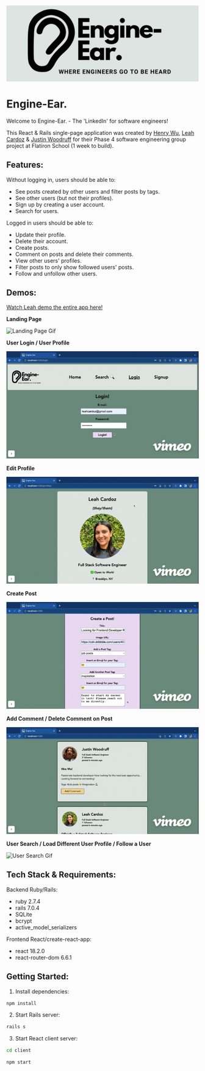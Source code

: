 ![Engine-Ear. Logo](./client/src/engine-ear-readme-logo1.png)

# Engine-Ear.

Welcome to Engine-Ear. - The 'LinkedIn' for software engineers!

This React & Rails single-page application was created by [Henry Wu](https://github.com/hhw67865), [Leah Cardoz](https://github.com/lcardoz) & [Justin Woodruff](https://github.com/di4bolik4l) for their Phase 4 software engineering group project at Flatiron School (1 week to build).

## Features:

Without logging in, users should be able to:
- See posts created by other users and filter posts by tags.
- See other users (but not their profiles).
- Sign up by creating a user account.
- Search for users.

Logged in users should be able to:
- Update their profile.
- Delete their account.
- Create posts.
- Comment on posts and delete their comments.
- View other users' profiles.
- Filter posts to only show followed users' posts.
- Follow and unfollow other users.

## Demos:

[Watch Leah demo the entire app here!](https://vimeo.com/799307351)

**Landing Page**

![Landing Page Gif](public/Landing-Page-Gif-Engine-Ear-high.gif)

**User Login / User Profile**

![User Login & Profile Gif](public/User-Login-Gif-Engine-Ear-high.gif)

**Edit Profile**

![Edit Profile Gif](public/Edit-Profile-Gif-Engine-Ear-high.gif)

**Create Post**

![Create Post Gif](public/Create-Post-Gif-Engine-Ear-high.gif)

**Add Comment / Delete Comment on Post**

![Add & Delete Comment Gif](public/Add-Delete-Comment-Gif-Engine-Ear-high.gif)

**User Search / Load Different User Profile / Follow a User**

![User Search Gif](https://videoapi-muybridge.vimeocdn.com/animated-thumbnails/image/0d2f40b3-e0f4-4c44-accc-4bd41cf5cb34.gif?ClientID=vimeo-core-prod&Date=1677024008&Signature=cf90deb24b50aae41f6cae59af9337fcf0f5f8f7)


## Tech Stack & Requirements:

Backend Ruby/Rails:
- ruby 2.7.4
- rails 7.0.4
- SQLite
- bcrypt
- active_model_serializers

Frontend React/create-react-app:
- react 18.2.0
- react-router-dom 6.6.1

## Getting Started:

1. Install dependencies:

```sh
npm install
```

2. Start Rails server:

```sh
rails s
```

3. Start React client server:

```sh
cd client
```
```sh
npm start
```